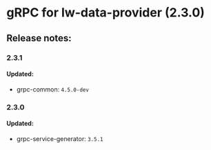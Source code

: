 # gRPC for lw-data-provider (2.3.0)

## Release notes:

### 2.3.1

#### Updated:

+ grpc-common: `4.5.0-dev`

### 2.3.0

#### Updated:
+ grpc-service-generator: `3.5.1`